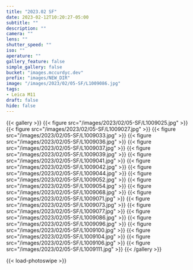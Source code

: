 ```yaml
---
title: "2023.02 SF"
date: 2023-02-12T10:20:27-05:00
subtitle: ""
description: ""
camera: ""
lens: ""
shutter_speed: ""
iso: ""
aperature: ""
gallery_feature: false
simple_gallery: false
bucket: "images.mccurdyc.dev"
prefix: "images/NEW_DIR"
image: "/images/2023/02/05-SF/L1009086.jpg"
tags:
- Leica M11
draft: false
hide: false
---
```


{{< gallery >}}
  {{< figure src="/images/2023/02/05-SF/L1009025.jpg" >}}
  {{< figure src="/images/2023/02/05-SF/L1009027.jpg" >}}
  {{< figure src="/images/2023/02/05-SF/L1009033.jpg" >}}
  {{< figure src="/images/2023/02/05-SF/L1009036.jpg" >}}
  {{< figure src="/images/2023/02/05-SF/L1009037.jpg" >}}
  {{< figure src="/images/2023/02/05-SF/L1009039.jpg" >}}
  {{< figure src="/images/2023/02/05-SF/L1009041.jpg" >}}
  {{< figure src="/images/2023/02/05-SF/L1009042.jpg" >}}
  {{< figure src="/images/2023/02/05-SF/L1009044.jpg" >}}
  {{< figure src="/images/2023/02/05-SF/L1009052.jpg" >}}
  {{< figure src="/images/2023/02/05-SF/L1009054.jpg" >}}
  {{< figure src="/images/2023/02/05-SF/L1009068.jpg" >}}
  {{< figure src="/images/2023/02/05-SF/L1009071.jpg" >}}
  {{< figure src="/images/2023/02/05-SF/L1009073.jpg" >}}
  {{< figure src="/images/2023/02/05-SF/L1009077.jpg" >}}
  {{< figure src="/images/2023/02/05-SF/L1009086.jpg" >}}
  {{< figure src="/images/2023/02/05-SF/L1009096.jpg" >}}
  {{< figure src="/images/2023/02/05-SF/L1009100.jpg" >}}
  {{< figure src="/images/2023/02/05-SF/L1009104.jpg" >}}
  {{< figure src="/images/2023/02/05-SF/L1009106.jpg" >}}
  {{< figure src="/images/2023/02/05-SF/L1009111.jpg" >}}
{{< /gallery >}}

{{< load-photoswipe >}}
